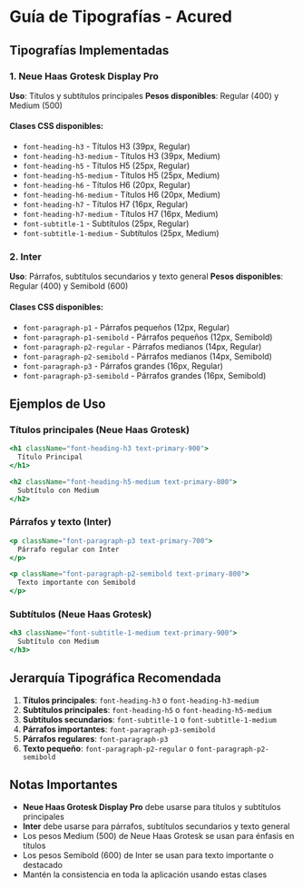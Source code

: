 # Guía de Tipografías - Acured

## Tipografías Implementadas

### 1. Neue Haas Grotesk Display Pro
**Uso**: Títulos y subtítulos principales
**Pesos disponibles**: Regular (400) y Medium (500)

#### Clases CSS disponibles:
- `font-heading-h3` - Títulos H3 (39px, Regular)
- `font-heading-h3-medium` - Títulos H3 (39px, Medium)
- `font-heading-h5` - Títulos H5 (25px, Regular)
- `font-heading-h5-medium` - Títulos H5 (25px, Medium)
- `font-heading-h6` - Títulos H6 (20px, Regular)
- `font-heading-h6-medium` - Títulos H6 (20px, Medium)
- `font-heading-h7` - Títulos H7 (16px, Regular)
- `font-heading-h7-medium` - Títulos H7 (16px, Medium)
- `font-subtitle-1` - Subtítulos (25px, Regular)
- `font-subtitle-1-medium` - Subtítulos (25px, Medium)

### 2. Inter
**Uso**: Párrafos, subtítulos secundarios y texto general
**Pesos disponibles**: Regular (400) y Semibold (600)

#### Clases CSS disponibles:
- `font-paragraph-p1` - Párrafos pequeños (12px, Regular)
- `font-paragraph-p1-semibold` - Párrafos pequeños (12px, Semibold)
- `font-paragraph-p2-regular` - Párrafos medianos (14px, Regular)
- `font-paragraph-p2-semibold` - Párrafos medianos (14px, Semibold)
- `font-paragraph-p3` - Párrafos grandes (16px, Regular)
- `font-paragraph-p3-semibold` - Párrafos grandes (16px, Semibold)

## Ejemplos de Uso

### Títulos principales (Neue Haas Grotesk)
```jsx
<h1 className="font-heading-h3 text-primary-900">
  Título Principal
</h1>

<h2 className="font-heading-h5-medium text-primary-800">
  Subtítulo con Medium
</h2>
```

### Párrafos y texto (Inter)
```jsx
<p className="font-paragraph-p3 text-primary-700">
  Párrafo regular con Inter
</p>

<p className="font-paragraph-p2-semibold text-primary-800">
  Texto importante con Semibold
</p>
```

### Subtítulos (Neue Haas Grotesk)
```jsx
<h3 className="font-subtitle-1-medium text-primary-900">
  Subtítulo con Medium
</h3>
```

## Jerarquía Tipográfica Recomendada

1. **Títulos principales**: `font-heading-h3` o `font-heading-h3-medium`
2. **Subtítulos principales**: `font-heading-h5` o `font-heading-h5-medium`
3. **Subtítulos secundarios**: `font-subtitle-1` o `font-subtitle-1-medium`
4. **Párrafos importantes**: `font-paragraph-p3-semibold`
5. **Párrafos regulares**: `font-paragraph-p3`
6. **Texto pequeño**: `font-paragraph-p2-regular` o `font-paragraph-p2-semibold`

## Notas Importantes

- **Neue Haas Grotesk Display Pro** debe usarse para títulos y subtítulos principales
- **Inter** debe usarse para párrafos, subtítulos secundarios y texto general
- Los pesos Medium (500) de Neue Haas Grotesk se usan para énfasis en títulos
- Los pesos Semibold (600) de Inter se usan para texto importante o destacado
- Mantén la consistencia en toda la aplicación usando estas clases

